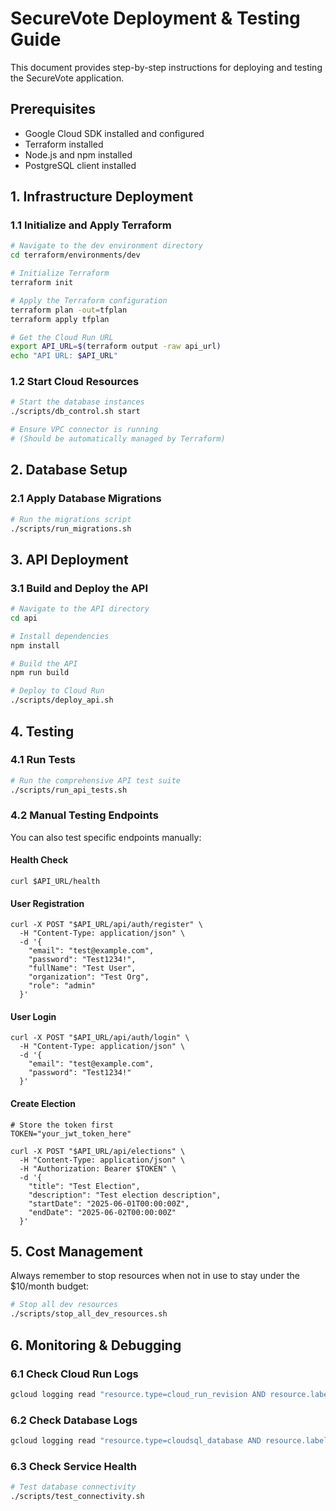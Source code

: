 # SecureVote Deployment & Testing Guide

This document provides step-by-step instructions for deploying and testing the SecureVote application.

## Prerequisites

- Google Cloud SDK installed and configured
- Terraform installed
- Node.js and npm installed
- PostgreSQL client installed

## 1. Infrastructure Deployment

### 1.1 Initialize and Apply Terraform

```bash
# Navigate to the dev environment directory
cd terraform/environments/dev

# Initialize Terraform
terraform init

# Apply the Terraform configuration
terraform plan -out=tfplan
terraform apply tfplan

# Get the Cloud Run URL
export API_URL=$(terraform output -raw api_url)
echo "API URL: $API_URL"
```

### 1.2 Start Cloud Resources

```bash
# Start the database instances
./scripts/db_control.sh start

# Ensure VPC connector is running
# (Should be automatically managed by Terraform)
```

## 2. Database Setup

### 2.1 Apply Database Migrations

```bash
# Run the migrations script
./scripts/run_migrations.sh
```

## 3. API Deployment

### 3.1 Build and Deploy the API

```bash
# Navigate to the API directory
cd api

# Install dependencies
npm install

# Build the API
npm run build

# Deploy to Cloud Run
./scripts/deploy_api.sh
```

## 4. Testing

### 4.1 Run Tests

```bash
# Run the comprehensive API test suite
./scripts/run_api_tests.sh
```

### 4.2 Manual Testing Endpoints

You can also test specific endpoints manually:

#### Health Check

```
curl $API_URL/health
```

#### User Registration

```
curl -X POST "$API_URL/api/auth/register" \
  -H "Content-Type: application/json" \
  -d '{
    "email": "test@example.com",
    "password": "Test1234!",
    "fullName": "Test User",
    "organization": "Test Org",
    "role": "admin"
  }'
```

#### User Login

```
curl -X POST "$API_URL/api/auth/login" \
  -H "Content-Type: application/json" \
  -d '{
    "email": "test@example.com",
    "password": "Test1234!"
  }'
```

#### Create Election

```
# Store the token first
TOKEN="your_jwt_token_here"

curl -X POST "$API_URL/api/elections" \
  -H "Content-Type: application/json" \
  -H "Authorization: Bearer $TOKEN" \
  -d '{
    "title": "Test Election",
    "description": "Test election description",
    "startDate": "2025-06-01T00:00:00Z",
    "endDate": "2025-06-02T00:00:00Z"
  }'
```

## 5. Cost Management

Always remember to stop resources when not in use to stay under the $10/month budget:

```bash
# Stop all dev resources
./scripts/stop_all_dev_resources.sh
```

## 6. Monitoring & Debugging

### 6.1 Check Cloud Run Logs

```bash
gcloud logging read "resource.type=cloud_run_revision AND resource.labels.service_name=securevote-api-dev" --limit=20
```

### 6.2 Check Database Logs

```bash
gcloud logging read "resource.type=cloudsql_database AND resource.labels.database_id=securevote-db-dev" --limit=10
```

### 6.3 Check Service Health

```bash
# Test database connectivity
./scripts/test_connectivity.sh
```
